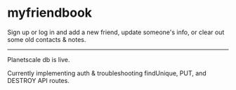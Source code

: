 # myfriendbook

Sign up or log in and add a new friend, update someone's info, or clear out some old contacts & notes.

---

Planetscale db is live.

Currently implementing auth & troubleshooting findUnique, PUT, and DESTROY API routes.
